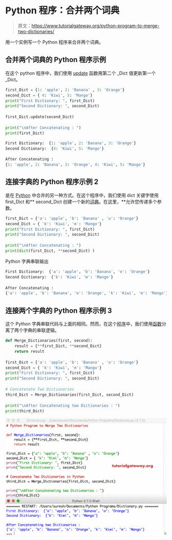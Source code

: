 # Python 程序：合并两个词典

> 原文：<https://www.tutorialgateway.org/python-program-to-merge-two-dictionaries/>

用一个实例写一个 Python 程序来合并两个词典。

## 合并两个词典的 Python 程序示例

在这个 python 程序中，我们使用 [update](https://www.tutorialgateway.org/python-dictionary-update/) 函数用第二个 _Dict 值更新第一个 _Dict。

```py
first_Dict = {1: 'apple', 2: 'Banana' , 3: 'Orange'}
second_Dict = { 4: 'Kiwi', 5: 'Mango'}
print("First Dictionary: ", first_Dict)
print("Second Dictionary: ", second_Dict)

first_Dict.update(second_Dict)

print("\nAfter Concatenating : ")
print(first_Dict)
```

```py
First Dictionary:  {1: 'apple', 2: 'Banana', 3: 'Orange'}
Second Dictionary:  {4: 'Kiwi', 5: 'Mango'}

After Concatenating : 
{1: 'apple', 2: 'Banana', 3: 'Orange', 4: 'Kiwi', 5: 'Mango'}
```

## 连接字典的 Python 程序示例 2

是在 [Python](https://www.tutorialgateway.org/python-tutorial/) 中合并的另一种方式。在这个程序中，我们使用 dict 关键字使用 first_Dict 和** second_Dict 创建一个新的[词典](https://www.tutorialgateway.org/python-dictionary/)。在这里，**允许您传递多个参数。

```py
first_Dict = {'a': 'apple', 'b': 'Banana' , 'o': 'Orange'}
second_Dict = { 'k': 'Kiwi', 'm': 'Mango'}
print("First Dictionary: ", first_Dict)
print("Second Dictionary: ", second_Dict)

print("\nAfter Concatenating : ")
print(dict(first_Dict, **second_Dict) )
```

Python 字典串联输出

```py
First Dictionary:  {'a': 'apple', 'b': 'Banana', 'o': 'Orange'}
Second Dictionary:  {'k': 'Kiwi', 'm': 'Mango'}

After Concatenating : 
{'a': 'apple', 'b': 'Banana', 'o': 'Orange', 'k': 'Kiwi', 'm': 'Mango'}
```

## 连接两个字典的 Python 程序示例 3

这个 Python 字典串联代码与上面的相同。然而，在这个[程序](https://www.tutorialgateway.org/python-programming-examples/)中，我们使用[函数](https://www.tutorialgateway.org/functions-in-python/)分离了两个字典的串联逻辑。

```py
def Merge_Dictionaries(first, second):
    result = {**first_Dict, **second_Dict}
    return result

first_Dict = {'a': 'apple', 'b': 'Banana' , 'o': 'Orange'}
second_Dict = { 'k': 'Kiwi', 'm': 'Mango'}
print("First Dictionary: ", first_Dict)
print("Second Dictionary: ", second_Dict)

# Concatenate Two Dictionaries 
third_Dict = Merge_Dictionaries(first_Dict, second_Dict)

print("\nAfter Concatenating two Dictionaries : ")
print(third_Dict)
```

![Python Program to Merge Two Dictionaries 3](img/11ea2b385eef3b95c27c47b654833ee4.png)